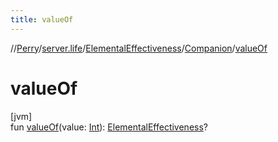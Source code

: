 ```yaml
---
title: valueOf
---
```

//[Perry](../../../../index.html)/[server.life](../../index.html)/[ElementalEffectiveness](../index.html)/[Companion](index.html)/[valueOf](value-of.html)



# valueOf



[jvm]\
fun [valueOf](value-of.html)(value: [Int](https://kotlinlang.org/api/latest/jvm/stdlib/kotlin/-int/index.html)): [ElementalEffectiveness](../index.html)?




